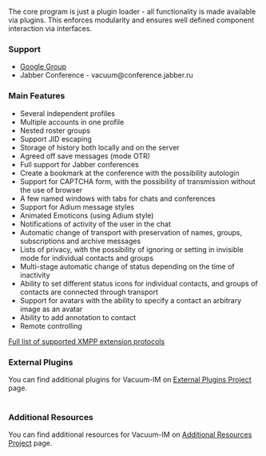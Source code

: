 The core program is just a plugin loader - all functionality is made available via plugins. This enforces modularity and ensures well defined component interaction via interfaces.<br>

<h3>Support</h3>
<ul><li><a href='http://groups.google.com/group/vacuum-support'>Google Group</a>
</li><li>Jabber Conference - vacuum@conference.jabber.ru</li></ul>

<h3>Main Features</h3>
<ul><li>Several independent profiles<br>
</li><li>Multiple accounts in one profile<br>
</li><li>Nested roster groups<br>
</li><li>Support JID escaping<br>
</li><li>Storage of history both locally and on the server<br>
</li><li>Agreed off save messages (mode OTR)<br>
</li><li>Full support for Jabber conferences<br>
</li><li>Create a bookmark at the conference with the possibility autologin<br>
</li><li>Support for CAPTCHA form, with the possibility of transmission without the use of browser<br>
</li><li>A few named windows with tabs for chats and conferences<br>
</li><li>Support for Adium message styles<br>
</li><li>Animated Emoticons (using Adium style)<br>
</li><li>Notifications of activity of the user in the chat<br>
</li><li>Automatic change of transport with preservation of names, groups, subscriptions and archive messages<br>
</li><li>Lists of privacy, with the possibility of ignoring or setting in invisible mode for individual contacts and groups<br>
</li><li>Multi-stage automatic change of status depending on the time of inactivity<br>
</li><li>Ability to set different status icons for individual contacts, and groups of contacts are connected through transport<br>
</li><li>Support for avatars with the ability to specify a contact an arbitrary image as an avatar<br>
</li><li>Ability to add annotation to contact<br>
</li><li>Remote controlling</li></ul>

<a href='http://www.vacuum-im.org/faq/xep-list'>Full list of supported XMPP extension protocols</a>

<h3>External Plugins</h3>
You can find additional plugins for Vacuum-IM on <a href='http://code.google.com/p/vacuum-plugins'>External Plugins Project</a> page.<br>
<br>
<h3>Additional Resources</h3>
You can find additional resources for Vacuum-IM on <a href='http://code.google.com/p/vacuum-resources'>Additional Resources Project</a> page.